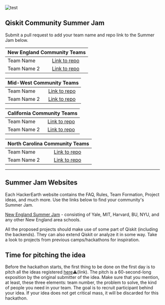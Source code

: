 ![test](http://url/to/img.png)

## Qiskit Community Summer Jam
Submit a pull request to add your team name and repo link to the Summer Jam below.

<table>
<thead>
<tr>
<th colspan="2">New England Community Teams</th>
</tr>
</thead>
<tbody>
    <tr><td>Team Name</td> <td><a href="www.qiskit.org">Link to repo</a></td></tr>
    <tr><td>Team Name 2</td><td><a href="www.ibm.com">Link to repo</a></td></tr>
</tbody>
</table>

<table>
<thead>
<tr>
<th colspan="2">Mid-West Community Teams</th>
</tr>
</thead>
<tbody>
    <tr><td>Team Name</td> <td><a href="www.qiskit.org">Link to repo</a></td></tr>
    <tr><td>Team Name 2</td><td><a href="www.ibm.com">Link to repo</a></td></tr>
</tbody>
</table>

<table>
<thead>
<tr>
<th colspan="2">California Community Teams</th>
</tr>
</thead>
<tbody>
    <tr><td>Team Name</td> <td><a href="www.qiskit.org">Link to repo</a></td></tr>
    <tr><td>Team Name 2</td><td><a href="www.ibm.com">Link to repo</a></td></tr>
</tbody>
</table>

<table>
<thead>
<tr>
<th colspan="2">North Carolina Community Teams</th>
</tr>
</thead>
<tbody>
    <tr><td>Team Name</td> <td><a href="www.qiskit.org">Link to repo</a></td></tr>
    <tr><td>Team Name 2</td><td><a href="www.ibm.com">Link to repo</a></td></tr>
</tbody>
</table>

------

## Summer Jam Websites

Each HackerEarth website contains the FAQ, Rules, Team Formation, Project ideas, and much more. Use the links below to find your community's Summer Jam.

[New England Summer Jam](https://qiskit-community-summer-jam-new-england.hackerearth.com/) - consisting of Yale, MIT, Harvard, BU, NYU, and any other New England area schools. 


All the proposed projects should make use of some part of Qiskit (including the backends). They can also extend Qiskit or analyze it in some way. Take a look to projects from previous camps/hackathons for inspiration.

</dd>

## Time for pitching the idea

Before the hackathon starts, the first thing to be done on the first day is to pitch all the ideas registered [here](https://github.com/qiskit-community/qiskit-camp-africa-19/issues)⚠️(link). The pitch is a 60-second-long exposition  by the original submitter of the idea. Make sure that you mention, at least, these three elements: team number, the problem to solve, the kind of people you need in your team. The goal is to recruit participant behind your idea. If your idea does not get critical mass, it will be discarded for this hackathon. 
